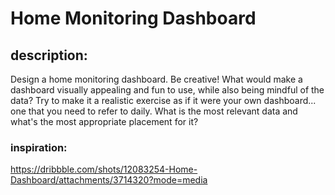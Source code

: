 # Home Monitoring Dashboard

## description:

Design a home monitoring dashboard. Be creative! What would make a dashboard visually appealing and fun to use, while also being mindful of the data? Try to make it a realistic exercise as if it were your own dashboard... one that you need to refer to daily. What is the most relevant data and what's the most appropriate placement for it?

### inspiration:

https://dribbble.com/shots/12083254-Home-Dashboard/attachments/3714320?mode=media
